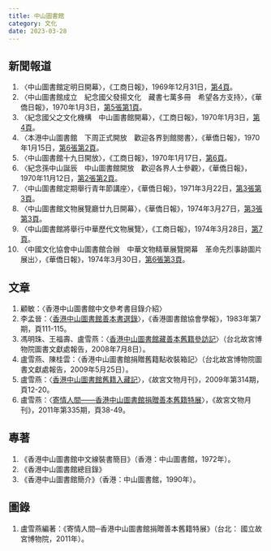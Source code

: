 ```yaml
---
title: 中山圖書館
category: 文化
date: 2023-03-28
---
```

<adsense></adsense>

## 新聞報道
1. 〈中山圖書館定明日開幕〉，《工商日報》，1969年12月31日，[第4頁](https://mmis.hkpl.gov.hk/coverpage/-/coverpage/view?_coverpage_WAR_mmisportalportlet_hsf=%E4%B8%AD%E5%B1%B1%E5%9C%96%E6%9B%B8%E9%A4%A8&p_r_p_-1078056564_c=QF757YsWv5%2FYxWHIw1Z7kXdhk5LZROMB&_coverpage_WAR_mmisportalportlet_o=60&_coverpage_WAR_mmisportalportlet_actual_q=%28%20verbatim_dc.collection%3A%28%22Old%5C%20HK%5C%20Newspapers%22%29%20%29%20AND+%28%20%28%20allTermsMandatory%3A%28true%29%20OR+all_dc.title%3A%28%E4%B8%AD%E5%B1%B1%E5%9C%96%E6%9B%B8%E9%A4%A8%29%20OR+all_dc.creator%3A%28%E4%B8%AD%E5%B1%B1%E5%9C%96%E6%9B%B8%E9%A4%A8%29%20OR+all_dc.contributor%3A%28%E4%B8%AD%E5%B1%B1%E5%9C%96%E6%9B%B8%E9%A4%A8%29%20OR+all_dc.subject%3A%28%E4%B8%AD%E5%B1%B1%E5%9C%96%E6%9B%B8%E9%A4%A8%29%20OR+fulltext%3A%28%E4%B8%AD%E5%B1%B1%E5%9C%96%E6%9B%B8%E9%A4%A8%29%20OR+all_dc.description%3A%28%E4%B8%AD%E5%B1%B1%E5%9C%96%E6%9B%B8%E9%A4%A8%29%20%29%20%29&_coverpage_WAR_mmisportalportlet_sort_order=asc&_coverpage_WAR_mmisportalportlet_sort_field=dc.publicationdate_bsort)。
2. 〈中山圖書館成立　紀念國父發揚文化　藏書七萬多冊　希望各方支持〉，《華僑日報》，1970年1月3日，[第5張第1頁](https://mmis.hkpl.gov.hk/coverpage/-/coverpage/view?_coverpage_WAR_mmisportalportlet_hsf=%E4%B8%AD%E5%B1%B1%E5%9C%96%E6%9B%B8%E9%A4%A8&p_r_p_-1078056564_c=QF757YsWv5%2Bh5KT9sfcXnNibVcL0%2Bh%2F2&_coverpage_WAR_mmisportalportlet_o=61&_coverpage_WAR_mmisportalportlet_actual_q=%28%20verbatim_dc.collection%3A%28%22Old%5C%20HK%5C%20Newspapers%22%29%20%29%20AND+%28%20%28%20allTermsMandatory%3A%28true%29%20OR+all_dc.title%3A%28%E4%B8%AD%E5%B1%B1%E5%9C%96%E6%9B%B8%E9%A4%A8%29%20OR+all_dc.creator%3A%28%E4%B8%AD%E5%B1%B1%E5%9C%96%E6%9B%B8%E9%A4%A8%29%20OR+all_dc.contributor%3A%28%E4%B8%AD%E5%B1%B1%E5%9C%96%E6%9B%B8%E9%A4%A8%29%20OR+all_dc.subject%3A%28%E4%B8%AD%E5%B1%B1%E5%9C%96%E6%9B%B8%E9%A4%A8%29%20OR+fulltext%3A%28%E4%B8%AD%E5%B1%B1%E5%9C%96%E6%9B%B8%E9%A4%A8%29%20OR+all_dc.description%3A%28%E4%B8%AD%E5%B1%B1%E5%9C%96%E6%9B%B8%E9%A4%A8%29%20%29%20%29&_coverpage_WAR_mmisportalportlet_sort_order=asc&_coverpage_WAR_mmisportalportlet_sort_field=dc.publicationdate_bsort)。
3. 〈紀念國父之文化機構　中山圖書館開幕〉，《工商日報》，1970年1月3日，[第4頁](https://mmis.hkpl.gov.hk/coverpage/-/coverpage/view?_coverpage_WAR_mmisportalportlet_hsf=%E4%B8%AD%E5%B1%B1%E5%9C%96%E6%9B%B8%E9%A4%A8&p_r_p_-1078056564_c=QF757YsWv5%2FYxWHIw1Z7kSJwg8rlkf6P&_coverpage_WAR_mmisportalportlet_o=62&_coverpage_WAR_mmisportalportlet_actual_q=%28%20verbatim_dc.collection%3A%28%22Old%5C%20HK%5C%20Newspapers%22%29%20%29%20AND+%28%20%28%20allTermsMandatory%3A%28true%29%20OR+all_dc.title%3A%28%E4%B8%AD%E5%B1%B1%E5%9C%96%E6%9B%B8%E9%A4%A8%29%20OR+all_dc.creator%3A%28%E4%B8%AD%E5%B1%B1%E5%9C%96%E6%9B%B8%E9%A4%A8%29%20OR+all_dc.contributor%3A%28%E4%B8%AD%E5%B1%B1%E5%9C%96%E6%9B%B8%E9%A4%A8%29%20OR+all_dc.subject%3A%28%E4%B8%AD%E5%B1%B1%E5%9C%96%E6%9B%B8%E9%A4%A8%29%20OR+fulltext%3A%28%E4%B8%AD%E5%B1%B1%E5%9C%96%E6%9B%B8%E9%A4%A8%29%20OR+all_dc.description%3A%28%E4%B8%AD%E5%B1%B1%E5%9C%96%E6%9B%B8%E9%A4%A8%29%20%29%20%29&_coverpage_WAR_mmisportalportlet_sort_order=asc&_coverpage_WAR_mmisportalportlet_sort_field=dc.publicationdate_bsort)。
4. 〈本港中山圖書館　下周正式開放　歡迎各界到館閱書〉，《華僑日報》，1970年1月15日，[第6張第2頁](https://mmis.hkpl.gov.hk/coverpage/-/coverpage/view?_coverpage_WAR_mmisportalportlet_hsf=%E4%B8%AD%E5%B1%B1%E5%9C%96%E6%9B%B8%E9%A4%A8&p_r_p_-1078056564_c=QF757YsWv5%2Bh5KT9sfcXnLkWRyFh676K&_coverpage_WAR_mmisportalportlet_o=63&_coverpage_WAR_mmisportalportlet_actual_q=%28%20verbatim_dc.collection%3A%28%22Old%5C%20HK%5C%20Newspapers%22%29%20%29%20AND+%28%20%28%20allTermsMandatory%3A%28true%29%20OR+all_dc.title%3A%28%E4%B8%AD%E5%B1%B1%E5%9C%96%E6%9B%B8%E9%A4%A8%29%20OR+all_dc.creator%3A%28%E4%B8%AD%E5%B1%B1%E5%9C%96%E6%9B%B8%E9%A4%A8%29%20OR+all_dc.contributor%3A%28%E4%B8%AD%E5%B1%B1%E5%9C%96%E6%9B%B8%E9%A4%A8%29%20OR+all_dc.subject%3A%28%E4%B8%AD%E5%B1%B1%E5%9C%96%E6%9B%B8%E9%A4%A8%29%20OR+fulltext%3A%28%E4%B8%AD%E5%B1%B1%E5%9C%96%E6%9B%B8%E9%A4%A8%29%20OR+all_dc.description%3A%28%E4%B8%AD%E5%B1%B1%E5%9C%96%E6%9B%B8%E9%A4%A8%29%20%29%20%29&_coverpage_WAR_mmisportalportlet_sort_order=asc&_coverpage_WAR_mmisportalportlet_sort_field=dc.publicationdate_bsort)。
5. 〈中山圖書館十九日開放〉，《工商日報》，1970年1月17日，[第6頁](https://mmis.hkpl.gov.hk/coverpage/-/coverpage/view?_coverpage_WAR_mmisportalportlet_hsf=%E4%B8%AD%E5%B1%B1%E5%9C%96%E6%9B%B8%E9%A4%A8&p_r_p_-1078056564_c=QF757YsWv5%2FYxWHIw1Z7kTa2Ti5lLD%2Ff&_coverpage_WAR_mmisportalportlet_o=64&_coverpage_WAR_mmisportalportlet_actual_q=%28%20verbatim_dc.collection%3A%28%22Old%5C%20HK%5C%20Newspapers%22%29%20%29%20AND+%28%20%28%20allTermsMandatory%3A%28true%29%20OR+all_dc.title%3A%28%E4%B8%AD%E5%B1%B1%E5%9C%96%E6%9B%B8%E9%A4%A8%29%20OR+all_dc.creator%3A%28%E4%B8%AD%E5%B1%B1%E5%9C%96%E6%9B%B8%E9%A4%A8%29%20OR+all_dc.contributor%3A%28%E4%B8%AD%E5%B1%B1%E5%9C%96%E6%9B%B8%E9%A4%A8%29%20OR+all_dc.subject%3A%28%E4%B8%AD%E5%B1%B1%E5%9C%96%E6%9B%B8%E9%A4%A8%29%20OR+fulltext%3A%28%E4%B8%AD%E5%B1%B1%E5%9C%96%E6%9B%B8%E9%A4%A8%29%20OR+all_dc.description%3A%28%E4%B8%AD%E5%B1%B1%E5%9C%96%E6%9B%B8%E9%A4%A8%29%20%29%20%29&_coverpage_WAR_mmisportalportlet_sort_order=asc&_coverpage_WAR_mmisportalportlet_sort_field=dc.publicationdate_bsort)。
6. 〈紀念孫中山誕辰　中山圖書館開放　歡迎各界人士參觀〉，《華僑日報》，1970年11月12日，[第2張第2頁](https://mmis.hkpl.gov.hk/coverpage/-/coverpage/view?_coverpage_WAR_mmisportalportlet_hsf=%E4%B8%AD%E5%B1%B1%E5%9C%96%E6%9B%B8%E9%A4%A8&p_r_p_-1078056564_c=QF757YsWv59IJkls4ouG328fnYbbJGka&_coverpage_WAR_mmisportalportlet_o=66&_coverpage_WAR_mmisportalportlet_actual_q=%28%20verbatim_dc.collection%3A%28%22Old%5C%20HK%5C%20Newspapers%22%29%20%29%20AND+%28%20%28%20allTermsMandatory%3A%28true%29%20OR+all_dc.title%3A%28%E4%B8%AD%E5%B1%B1%E5%9C%96%E6%9B%B8%E9%A4%A8%29%20OR+all_dc.creator%3A%28%E4%B8%AD%E5%B1%B1%E5%9C%96%E6%9B%B8%E9%A4%A8%29%20OR+all_dc.contributor%3A%28%E4%B8%AD%E5%B1%B1%E5%9C%96%E6%9B%B8%E9%A4%A8%29%20OR+all_dc.subject%3A%28%E4%B8%AD%E5%B1%B1%E5%9C%96%E6%9B%B8%E9%A4%A8%29%20OR+fulltext%3A%28%E4%B8%AD%E5%B1%B1%E5%9C%96%E6%9B%B8%E9%A4%A8%29%20OR+all_dc.description%3A%28%E4%B8%AD%E5%B1%B1%E5%9C%96%E6%9B%B8%E9%A4%A8%29%20%29%20%29&_coverpage_WAR_mmisportalportlet_sort_order=asc&_coverpage_WAR_mmisportalportlet_sort_field=dc.publicationdate_bsort)。
7. 〈中山圖書館定期舉行青年節講座〉，《華僑日報》，1971年3月22日，[第3張第3頁](https://mmis.hkpl.gov.hk/coverpage/-/coverpage/view?_coverpage_WAR_mmisportalportlet_hsf=%E4%B8%AD%E5%B1%B1%E5%9C%96%E6%9B%B8%E9%A4%A8&p_r_p_-1078056564_c=QF757YsWv59IJkls4ouG3%2FuTluKIaHii&_coverpage_WAR_mmisportalportlet_o=68&_coverpage_WAR_mmisportalportlet_actual_q=%28%20verbatim_dc.collection%3A%28%22Old%5C%20HK%5C%20Newspapers%22%29%20%29%20AND+%28%20%28%20allTermsMandatory%3A%28true%29%20OR+all_dc.title%3A%28%E4%B8%AD%E5%B1%B1%E5%9C%96%E6%9B%B8%E9%A4%A8%29%20OR+all_dc.creator%3A%28%E4%B8%AD%E5%B1%B1%E5%9C%96%E6%9B%B8%E9%A4%A8%29%20OR+all_dc.contributor%3A%28%E4%B8%AD%E5%B1%B1%E5%9C%96%E6%9B%B8%E9%A4%A8%29%20OR+all_dc.subject%3A%28%E4%B8%AD%E5%B1%B1%E5%9C%96%E6%9B%B8%E9%A4%A8%29%20OR+fulltext%3A%28%E4%B8%AD%E5%B1%B1%E5%9C%96%E6%9B%B8%E9%A4%A8%29%20OR+all_dc.description%3A%28%E4%B8%AD%E5%B1%B1%E5%9C%96%E6%9B%B8%E9%A4%A8%29%20%29%20%29&_coverpage_WAR_mmisportalportlet_sort_order=asc&_coverpage_WAR_mmisportalportlet_sort_field=dc.publicationdate_bsort)。
8. 〈中山圖書館文物展覽廳廿九日開幕〉，《華僑日報》，1974年3月27日，[第3張第3頁](https://mmis.hkpl.gov.hk/coverpage/-/coverpage/view?_coverpage_WAR_mmisportalportlet_hsf=%E4%B8%AD%E5%B1%B1%E5%9C%96%E6%9B%B8%E9%A4%A8&p_r_p_-1078056564_c=QF757YsWv5%2FN7%2BiABUlxsWZ%2FXhMVt1EB&_coverpage_WAR_mmisportalportlet_o=70&_coverpage_WAR_mmisportalportlet_actual_q=%28%20verbatim_dc.collection%3A%28%22Old%5C%20HK%5C%20Newspapers%22%29%20%29%20AND+%28%20%28%20allTermsMandatory%3A%28true%29%20OR+all_dc.title%3A%28%E4%B8%AD%E5%B1%B1%E5%9C%96%E6%9B%B8%E9%A4%A8%29%20OR+all_dc.creator%3A%28%E4%B8%AD%E5%B1%B1%E5%9C%96%E6%9B%B8%E9%A4%A8%29%20OR+all_dc.contributor%3A%28%E4%B8%AD%E5%B1%B1%E5%9C%96%E6%9B%B8%E9%A4%A8%29%20OR+all_dc.subject%3A%28%E4%B8%AD%E5%B1%B1%E5%9C%96%E6%9B%B8%E9%A4%A8%29%20OR+fulltext%3A%28%E4%B8%AD%E5%B1%B1%E5%9C%96%E6%9B%B8%E9%A4%A8%29%20OR+all_dc.description%3A%28%E4%B8%AD%E5%B1%B1%E5%9C%96%E6%9B%B8%E9%A4%A8%29%20%29%20%29&_coverpage_WAR_mmisportalportlet_sort_order=asc&_coverpage_WAR_mmisportalportlet_sort_field=dc.publicationdate_bsort)。
9. 〈中山圖書館將舉行中華歷代文物展覽〉，《工商日報》，1974年3月28日，[第7頁](https://mmis.hkpl.gov.hk/coverpage/-/coverpage/view?_coverpage_WAR_mmisportalportlet_hsf=%E4%B8%AD%E5%B1%B1%E5%9C%96%E6%9B%B8%E9%A4%A8&p_r_p_-1078056564_c=QF757YsWv58ICqkf4NaDXjZ0bkmoEa%2FU&_coverpage_WAR_mmisportalportlet_o=71&_coverpage_WAR_mmisportalportlet_actual_q=%28%20verbatim_dc.collection%3A%28%22Old%5C%20HK%5C%20Newspapers%22%29%20%29%20AND+%28%20%28%20allTermsMandatory%3A%28true%29%20OR+all_dc.title%3A%28%E4%B8%AD%E5%B1%B1%E5%9C%96%E6%9B%B8%E9%A4%A8%29%20OR+all_dc.creator%3A%28%E4%B8%AD%E5%B1%B1%E5%9C%96%E6%9B%B8%E9%A4%A8%29%20OR+all_dc.contributor%3A%28%E4%B8%AD%E5%B1%B1%E5%9C%96%E6%9B%B8%E9%A4%A8%29%20OR+all_dc.subject%3A%28%E4%B8%AD%E5%B1%B1%E5%9C%96%E6%9B%B8%E9%A4%A8%29%20OR+fulltext%3A%28%E4%B8%AD%E5%B1%B1%E5%9C%96%E6%9B%B8%E9%A4%A8%29%20OR+all_dc.description%3A%28%E4%B8%AD%E5%B1%B1%E5%9C%96%E6%9B%B8%E9%A4%A8%29%20%29%20%29&_coverpage_WAR_mmisportalportlet_sort_order=asc&_coverpage_WAR_mmisportalportlet_sort_field=dc.publicationdate_bsort)。
10. 〈中國文化協會中山圖書館合辦　中華文物精華展覽開幕　革命先烈事跡圖片展出〉，《華僑日報》，1974年3月30日，[第6張第3頁](https://mmis.hkpl.gov.hk/coverpage/-/coverpage/view?_coverpage_WAR_mmisportalportlet_hsf=%E4%B8%AD%E5%B1%B1%E5%9C%96%E6%9B%B8%E9%A4%A8&p_r_p_-1078056564_c=QF757YsWv5%2FN7%2BiABUlxsXwFmz7qg%2FYD&_coverpage_WAR_mmisportalportlet_o=72&_coverpage_WAR_mmisportalportlet_actual_q=%28%20verbatim_dc.collection%3A%28%22Old%5C%20HK%5C%20Newspapers%22%29%20%29%20AND+%28%20%28%20allTermsMandatory%3A%28true%29%20OR+all_dc.title%3A%28%E4%B8%AD%E5%B1%B1%E5%9C%96%E6%9B%B8%E9%A4%A8%29%20OR+all_dc.creator%3A%28%E4%B8%AD%E5%B1%B1%E5%9C%96%E6%9B%B8%E9%A4%A8%29%20OR+all_dc.contributor%3A%28%E4%B8%AD%E5%B1%B1%E5%9C%96%E6%9B%B8%E9%A4%A8%29%20OR+all_dc.subject%3A%28%E4%B8%AD%E5%B1%B1%E5%9C%96%E6%9B%B8%E9%A4%A8%29%20OR+fulltext%3A%28%E4%B8%AD%E5%B1%B1%E5%9C%96%E6%9B%B8%E9%A4%A8%29%20OR+all_dc.description%3A%28%E4%B8%AD%E5%B1%B1%E5%9C%96%E6%9B%B8%E9%A4%A8%29%20%29%20%29&_coverpage_WAR_mmisportalportlet_sort_order=asc&_coverpage_WAR_mmisportalportlet_sort_field=dc.publicationdate_bsort)。
## 文章
1. 顧敏：〈香港中山圖書館中文參考書目錄介紹〉
2. 李孟晉：〈[香港中山圖書館善本書選錄](https://digitalrepository.lib.hku.hk/catalog/2j62z367w#?c=&m=&s=&cv=&xywh=-187%2C31%2C2541%2C1764)〉，《香港圖書館協會學報》，1983年第7期，頁111-115。
3. 馮明珠、王福壽、盧雪燕：〈[香港中山圖書館藏善本舊籍參訪記](https://report.nat.gov.tw/ReportFront/PageSystem/reportFileDownload/C09701144/001)〉（台北故宮博物院圖書文獻處報告，2008年7月8日）。
4. 盧雪燕、陳桂雲：〈香港中山圖書館捐贈舊籍點收裝箱記〉（台北故宮博物院圖書文獻處報告，2009年5月25日）。
5. 盧雪燕：〈[香港中山圖書館舊籍入藏記](https://theme.npm.edu.tw/Academic/ChineseArtDownload.ashx?bid=5196&eid=440)〉，《故宮文物月刊》，2009年第314期，頁12-20。
6. 盧雪燕：〈[寄情人間——香港中山圖書館捐贈善本舊籍特展](https://theme.npm.edu.tw/Academic/ChineseArtDownload.ashx?bid=3067&eid=440)〉，《故宮文物月刊》，2011年第335期，頁38-49。
## 專著
1. 《香港中山圖書館中文線裝書簡目》（香港：中山圖書館，1972年）。
2. 《香港中山圖書館總目錄》
3. 《香港中山圖書館簡介》（香港：中山圖書館，1990年）。
## 圖錄
1. 盧雪燕編著：《寄情人間─香港中山圖書館捐贈善本舊籍特展》（台北： 國立故宮博物院，2011年）。